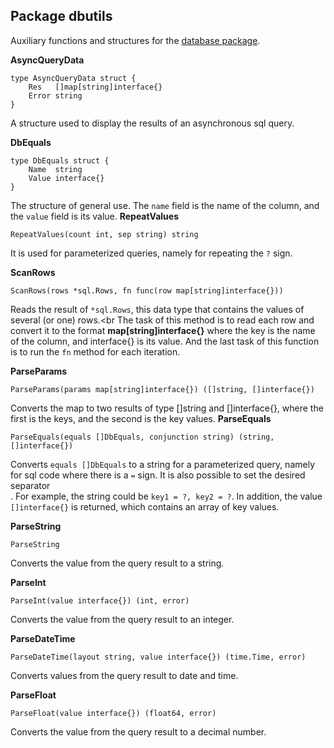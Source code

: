 ## Package dbutils
Auxiliary functions and structures for the [database package](https://github.com/uwine4850/foozy/blob/master/docs/en/database.md).

__AsyncQueryData__
```
type AsyncQueryData struct {
    Res   []map[string]interface{}
    Error string
}
```
A structure used to display the results of an asynchronous sql query.

__DbEquals__
```
type DbEquals struct {
    Name  string
    Value interface{}
}
```
The structure of general use. The ``name`` field is the name of the column, and the ``value`` field is its value.
__RepeatValues__
```
RepeatValues(count int, sep string) string
```
It is used for parameterized queries, namely for repeating the ``?`` sign.

__ScanRows__
```
ScanRows(rows *sql.Rows, fn func(row map[string]interface{}))
```
Reads the result of ``*sql.Rows``, this data type that contains the values of several (or one) rows.<br
The task of this method is to read each row and convert it to the format __map[string]interface{}__ where the key is the name of the column,
and interface{} is its value. And the last task of this function is to run the ``fn`` method for each iteration.

__ParseParams__
```
ParseParams(params map[string]interface{}) ([]string, []interface{})
```
Converts the map to two results of type []string and []interface{}, where the first is the keys, and the second is the key values.
__ParseEquals__
```
ParseEquals(equals []DbEquals, conjunction string) (string, []interface{})
```
Converts ``equals []DbEquals`` to a string for a parameterized query, namely for sql code where there is a ``=`` sign.
It is also possible to set the desired separator<br>.
For example, the string could be ``key1 = ?, key2 = ?``. In addition, the value ``[]interface{}`` is returned, which contains an array
of key values.

__ParseString__
```
ParseString
```
Converts the value from the query result to a string.

__ParseInt__
```
ParseInt(value interface{}) (int, error)
```
Converts the value from the query result to an integer.

__ParseDateTime__
```
ParseDateTime(layout string, value interface{}) (time.Time, error)
```
Converts values from the query result to date and time.

__ParseFloat__
```
ParseFloat(value interface{}) (float64, error)
```
Converts the value from the query result to a decimal number.